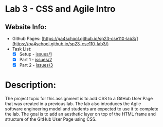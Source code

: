 # Lab 3 - CSS and Agile Intro

## Website Info:
- Github Pages: [https://pa4school.github.io/sp23-cse110-lab3/](https://pa4school.github.io/sp23-cse110-lab3/)
- Task List:
    - [x] Setup - [issues/1](https://github.com/pa4school/sp23-cse110-lab3/issues/1)
    - [x] Part 1 - [issues/2](https://github.com/pa4school/sp23-cse110-lab3/issues/2)
    - [x] Part 2 - [issues/3](https://github.com/pa4school/sp23-cse110-lab3/issues/3)

# Description:
The project topic for this assignment is to add CSS to a GitHub User Page that was created in a previous lab. The lab also introduces the Agile software engineering model and students are expected to use it to complete the lab. The goal is to add an aesthetic layer on top of the HTML frame and structure of the GitHub User Page using CSS.